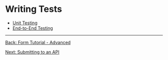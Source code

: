 # Writing Tests

* [Unit Testing](../../Testing/unit-testing.md)
* [End-to-End Testing](../../Testing/end-to-end-testing.md)

<hr>

[Back: Form Tutorial - Advanced](form-tutorial-advanced.md)

[Next: Submitting to an API](submitting-to-api.md)
